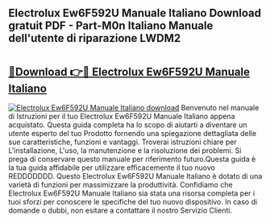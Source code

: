 ## Electrolux Ew6F592U Manuale Italiano Download gratuit PDF - Part-M0n Italiano Manuale dell'utente di riparazione LWDM2

# <h2><a href="http://dffacl.blite.top/?on=Electrolux+Ew6F592U+Manuale+Italiano">🔗Download 👉🔴 Electrolux Ew6F592U Manuale Italiano</a></h2>

[![Electrolux Ew6F592U Manuale Italiano download](https://i.imgur.com/lujVjoI.png)](http://dffacl.blite.top/?on=Electrolux+Ew6F592U+Manuale+Italiano)
Benvenuto nel manuale di Istruzioni per il tuo Electrolux Ew6F592U Manuale Italiano appena acquistato. Questa guida completa ha lo scopo di aiutarti a diventare un utente esperto del tuo Prodotto fornendo una spiegazione dettagliata delle sue caratteristiche, funzioni e vantaggi. Troverai istruzioni chiare per L'installazione, L'uso, la manutenzione e la risoluzione dei problemi. Si prega di conservare questo manuale per riferimento futuro.Questa guida è la tua guida affidabile per utilizzare efficacemente il tuo nuovo REDDDDDDD. Questo Electrolux Ew6F592U Manuale Italiano è dotato di una varietà di funzioni per massimizzare la produttività. Confidiamo che Electrolux Ew6F592U Manuale Italiano sia stata una risorsa completa per i tuoi sforzi per conoscere le specifiche del tuo nuovo dispositivo. In caso di domande o dubbi, non esitare a contattare il nostro Servizio Clienti.
